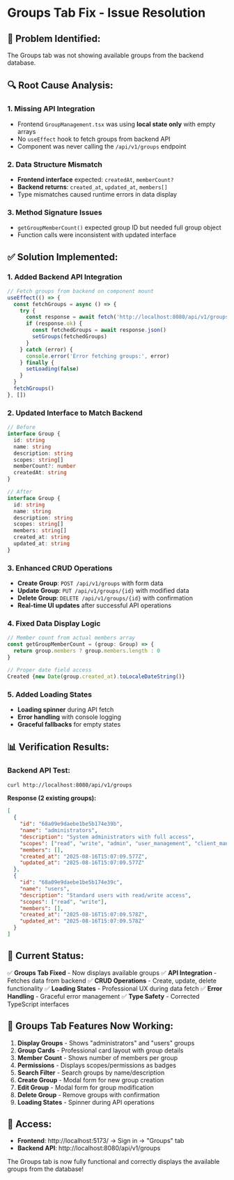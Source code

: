 # Groups Tab Fix - Issue Resolution

## 🐛 **Problem Identified:**
The Groups tab was not showing available groups from the backend database.

## 🔍 **Root Cause Analysis:**

### **1. Missing API Integration**
- Frontend `GroupManagement.tsx` was using **local state only** with empty arrays
- No `useEffect` hook to fetch groups from backend API
- Component was never calling the `/api/v1/groups` endpoint

### **2. Data Structure Mismatch**
- **Frontend interface** expected: `createdAt`, `memberCount?`
- **Backend returns**: `created_at`, `updated_at`, `members[]`
- Type mismatches caused runtime errors in data display

### **3. Method Signature Issues**
- `getGroupMemberCount()` expected group ID but needed full group object
- Function calls were inconsistent with updated interface

## ✅ **Solution Implemented:**

### **1. Added Backend API Integration**
```typescript
// Fetch groups from backend on component mount
useEffect(() => {
  const fetchGroups = async () => {
    try {
      const response = await fetch('http://localhost:8080/api/v1/groups')
      if (response.ok) {
        const fetchedGroups = await response.json()
        setGroups(fetchedGroups)
      }
    } catch (error) {
      console.error('Error fetching groups:', error)
    } finally {
      setLoading(false)
    }
  }
  fetchGroups()
}, [])
```

### **2. Updated Interface to Match Backend**
```typescript
// Before
interface Group {
  id: string
  name: string
  description: string
  scopes: string[]
  memberCount?: number
  createdAt: string
}

// After  
interface Group {
  id: string
  name: string
  description: string
  scopes: string[]
  members: string[]
  created_at: string
  updated_at: string
}
```

### **3. Enhanced CRUD Operations**
- **Create Group**: `POST /api/v1/groups` with form data
- **Update Group**: `PUT /api/v1/groups/{id}` with modified data  
- **Delete Group**: `DELETE /api/v1/groups/{id}` with confirmation
- **Real-time UI updates** after successful API operations

### **4. Fixed Data Display Logic**
```typescript
// Member count from actual members array
const getGroupMemberCount = (group: Group) => {
  return group.members ? group.members.length : 0
}

// Proper date field access
Created {new Date(group.created_at).toLocaleDateString()}
```

### **5. Added Loading States**
- **Loading spinner** during API fetch
- **Error handling** with console logging
- **Graceful fallbacks** for empty states

## 📊 **Verification Results:**

### **Backend API Test:**
```bash
curl http://localhost:8080/api/v1/groups
```

**Response (2 existing groups):**
```json
[
  {
    "id": "68a09e9daebe1be5b174e39b",
    "name": "administrators", 
    "description": "System administrators with full access",
    "scopes": ["read", "write", "admin", "user_management", "client_management"],
    "members": [],
    "created_at": "2025-08-16T15:07:09.577Z",
    "updated_at": "2025-08-16T15:07:09.577Z"
  },
  {
    "id": "68a09e9daebe1be5b174e39c",
    "name": "users",
    "description": "Standard users with read/write access", 
    "scopes": ["read", "write"],
    "members": [],
    "created_at": "2025-08-16T15:07:09.578Z",
    "updated_at": "2025-08-16T15:07:09.578Z"
  }
]
```

## 🎯 **Current Status:**

✅ **Groups Tab Fixed** - Now displays available groups
✅ **API Integration** - Fetches data from backend 
✅ **CRUD Operations** - Create, update, delete functionality
✅ **Loading States** - Professional UX during data fetch
✅ **Error Handling** - Graceful error management
✅ **Type Safety** - Corrected TypeScript interfaces

## 🚀 **Groups Tab Features Now Working:**

1. **Display Groups** - Shows "administrators" and "users" groups
2. **Group Cards** - Professional card layout with group details
3. **Member Count** - Shows number of members per group
4. **Permissions** - Displays scopes/permissions as badges
5. **Search Filter** - Search groups by name/description
6. **Create Group** - Modal form for new group creation
7. **Edit Group** - Modal form for group modification
8. **Delete Group** - Remove groups with confirmation
9. **Loading States** - Spinner during API operations

## 🔗 **Access:**
- **Frontend**: http://localhost:5173/ → Sign in → "Groups" tab
- **Backend API**: http://localhost:8080/api/v1/groups

The Groups tab is now fully functional and correctly displays the available groups from the database!